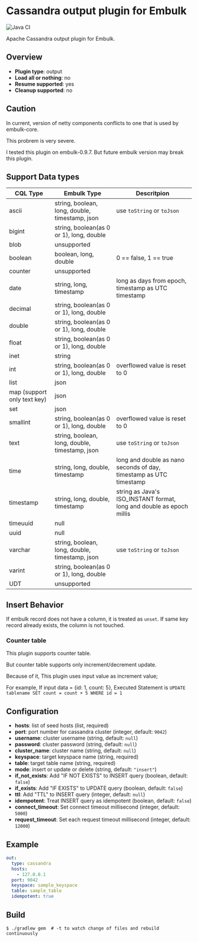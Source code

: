 # Cassandra output plugin for Embulk

![Java CI](https://github.com/joker1007/embulk-output-cassandra/workflows/Java%20CI/badge.svg)

Apache Cassandra output plugin for Embulk.

## Overview

* **Plugin type**: output
* **Load all or nothing**: no
* **Resume supported**: yes
* **Cleanup supported**: no

## Caution
In current, version of netty components conflicts to one that is used by embulk-core.

This probrem is very severe.

I tested this plugin on embulk-0.9.7.
But future embulk version may break this plugin.

## Support Data types

| CQL Type                    | Embulk Type                                    | Descritpion                                                           |
| --------                    | -----------                                    | --------------                                                        |
| ascii                       | string, boolean, long, double, timestamp, json | use `toString` or `toJson`                                            |
| bigint                      | string, boolean(as 0 or 1), long, double       |                                                                       |
| blob                        | unsupported                                    |                                                                       |
| boolean                     | boolean, long, double                          | 0 == false, 1 == true                                                 |
| counter                     | unsupported                                    |                                                                       |
| date                        | string, long, timestamp                        | long as days from epoch, timestamp as UTC timestamp                   |
| decimal                     | string, boolean(as 0 or 1), long, double       |                                                                       |
| double                      | string, boolean(as 0 or 1), long, double       |                                                                       |
| float                       | string, boolean(as 0 or 1), long, double       |                                                                       |
| inet                        | string                                         |                                                                       |
| int                         | string, boolean(as 0 or 1), long, double       | overflowed value is reset to 0                                        |
| list                        | json                                           |                                                                       |
| map (support only text key) | json                                           |                                                                       |
| set                         | json                                           |                                                                       |
| smallint                    | string, boolean(as 0 or 1), long, double       | overflowed value is reset to 0                                        |
| text                        | string, boolean, long, double, timestamp, json | use `toString` or `toJson`                                            |
| time                        | string, long, double, timestamp                | long and double as nano seconds of day,<br>timestamp as UTC timestamp |
| timestamp                   | string, long, double, timestamp                | string as Java's ISO_INSTANT format, long and double as epoch millis  |
| timeuuid                    | null                                           |                                                                       |
| uuid                        | null                                           |                                                                       |
| varchar                     | string, boolean, long, double, timestamp, json | use `toString` or `toJson`                                            |
| varint                      | string, boolean(as 0 or 1), long, double       |                                                                       |
| UDT                         | unsupported                                    |                                                                       |

## Insert Behavior
If embulk record does not have a column, it is treated as `unset`.
If same key record already exists, the column is not touched.

### Counter table
This plugin supports counter table.

But counter table supports only increment/decrement update.

Because of it, This plugin uses input value as increment value;

For example, If input data = {id: 1, count: 5}, Executed Statement is `UPDATE tablename SET count = count + 5 WHERE id = 1`

## Configuration

- **hosts**: list of seed hosts (list<string>, required)
- **port**: port number for cassandra cluster (integer, default: `9042`)
- **username**: cluster username (string, default: `null`)
- **password**: cluster password (string, default: `null`)
- **cluster_name**: cluster name (string, default: `null`)
- **keyspace**: target keyspace name (string, required)
- **table**: target table name (string, required)
- **mode**: insert or update or delete (string, default: `"insert"`)
- **if_not_exists**: Add "IF NOT EXISTS" to INSERT query (boolean, default: `false`)
- **if_exists**: Add "IF EXISTS" to UPDATE query (boolean, default: `false`)
- **ttl**: Add "TTL" to INSERT query (integer, default: `null`)
- **idempotent**: Treat INSERT query as idempotent (boolean, default: `false`)
- **connect_timeout**: Set connect timeout millisecond (integer, default: `5000`)
- **request_timeout**: Set each request timeout millisecond (integer, default: `12000`)

## Example

```yaml
out:
  type: cassandra
  hosts:
    - 127.0.0.1
  port: 9042
  keyspace: sample_keyspace
  table: sample_table
  idempotent: true
```


## Build

```
$ ./gradlew gem  # -t to watch change of files and rebuild continuously
```
